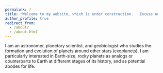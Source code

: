 ```yaml
---
permalink: /
title: "Welcome to my website, which is under construction.   Excuse our cosmic dust."
author_profile: true
redirect_from: 
  - /about/
  - /about.html
---
```


I am an astronomer, planetary scientist, and geobiologist who studies the formation and evolution of planets around other stars (exoplanets).  I am particularly interested in Earth-size, rocky planets as analogs or counterparts to Earth at different stages of its history, and as potential abodes for life.   
